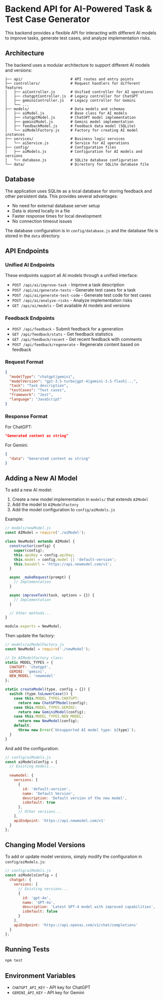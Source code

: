 # Backend API for AI-Powered Task & Test Case Generator

This backend provides a flexible API for interacting with different AI models to improve tasks, generate test cases, and analyze implementation risks.

## Architecture

The backend uses a modular architecture to support different AI models and versions:

```
├── api/                      # API routes and entry points
├── controllers/              # Request handlers for different features
│   ├── aiController.js       # Unified controller for AI operations
│   ├── chatgptController.js  # Legacy controller for ChatGPT
│   ├── geminiController.js   # Legacy controller for Gemini
│   └── ...
├── models/                   # Data models and schemas
│   ├── aiModel.js            # Base class for AI models
│   ├── chatgptModel.js       # ChatGPT model implementation
│   ├── geminiModel.js        # Gemini model implementation
│   ├── feedbackModel.js      # Feedback data model (SQLite)
│   └── aiModelFactory.js     # Factory for creating AI model instances
├── services/                 # Business logic services
│   └── aiService.js          # Service for AI operations
├── config/                   # Configuration files
│   ├── aiModels.js           # Configuration for AI models and versions
│   └── database.js           # SQLite database configuration
└── data/                     # Directory for SQLite database file
```

## Database

The application uses SQLite as a local database for storing feedback and other persistent data. This provides several advantages:

- No need for external database server setup
- Data is stored locally in a file
- Faster response times for local development
- No connection timeout issues

The database configuration is in `config/database.js` and the database file is stored in the `data` directory.

## API Endpoints

### Unified AI Endpoints

These endpoints support all AI models through a unified interface:

- `POST /api/ai/improve-task` - Improve a task description
- `POST /api/ai/generate-tests` - Generate test cases for a task
- `POST /api/ai/generate-test-code` - Generate test code for test cases
- `POST /api/ai/analyze-risks` - Analyze implementation risks
- `GET /api/ai/models` - Get available AI models and versions

### Feedback Endpoints

- `POST /api/feedback` - Submit feedback for a generation
- `GET /api/feedback/stats` - Get feedback statistics
- `GET /api/feedback/recent` - Get recent feedback with comments
- `POST /api/feedback/regenerate` - Regenerate content based on feedback

### Request Format

```json
{
  "modelType": "chatgpt|gemini",
  "modelVersion": "gpt-3.5-turbo|gpt-4|gemini-1.5-flash|...",
  "task": "Task description",
  "testCases": "Test cases",
  "framework": "Jest",
  "language": "JavaScript"
}
```

### Response Format

For ChatGPT:
```json
"Generated content as string"
```

For Gemini:
```json
{
  "data": "Generated content as string"
}
```

## Adding a New AI Model

To add a new AI model:

1. Create a new model implementation in `models/` that extends `AIModel`
2. Add the model to `AIModelFactory`
3. Add the model configuration to `config/aiModels.js`

Example:

```javascript
// models/newModel.js
const AIModel = require('./aiModel');

class NewModel extends AIModel {
  constructor(config) {
    super(config);
    this.apiKey = config.apiKey;
    this.model = config.model || 'default-version';
    this.baseUrl = 'https://api.newmodel.com/v1';
  }

  async _makeRequest(prompt) {
    // Implementation
  }

  async improveTask(task, options = {}) {
    // Implementation
  }

  // Other methods...
}

module.exports = NewModel;
```

Then update the factory:

```javascript
// models/aiModelFactory.js
const NewModel = require('./newModel');

// In AIModelFactory class:
static MODEL_TYPES = {
  CHATGPT: 'chatgpt',
  GEMINI: 'gemini',
  NEW_MODEL: 'newmodel'
};

static createModel(type, config = {}) {
  switch (type.toLowerCase()) {
    case this.MODEL_TYPES.CHATGPT:
      return new ChatGPTModel(config);
    case this.MODEL_TYPES.GEMINI:
      return new GeminiModel(config);
    case this.MODEL_TYPES.NEW_MODEL:
      return new NewModel(config);
    default:
      throw new Error(`Unsupported AI model type: ${type}`);
  }
}
```

And add the configuration:

```javascript
// config/aiModels.js
const aiModelsConfig = {
  // Existing models...
  
  newmodel: {
    versions: [
      {
        id: 'default-version',
        name: 'Default Version',
        description: 'Default version of the new model',
        isDefault: true
      },
      // Other versions...
    ],
    apiEndpoint: 'https://api.newmodel.com/v1'
  }
};
```

## Changing Model Versions

To add or update model versions, simply modify the configuration in `config/aiModels.js`:

```javascript
// config/aiModels.js
const aiModelsConfig = {
  chatgpt: {
    versions: [
      // Existing versions...
      {
        id: 'gpt-4o',
        name: 'GPT-4o',
        description: 'Latest GPT-4 model with improved capabilities',
        isDefault: false
      }
    ],
    apiEndpoint: 'https://api.openai.com/v1/chat/completions'
  }
};
```

## Running Tests

```bash
npm test
```

## Environment Variables

- `CHATGPT_API_KEY` - API key for ChatGPT
- `GEMINI_API_KEY` - API key for Gemini